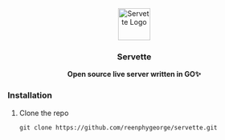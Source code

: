 <div align="center">
  <a href="https://github.com/reenphygeorge/servette">
    <img
      src="https://logos-world.net/wp-content/uploads/2021/03/Corvette-Logo-1982-1996.png"
      alt="Servette Logo"
      height="64"
    />
  </a>
  <br />
  <p>
    <h3>
      <b>
        Servette
      </b>
    </h3>
  </p>
  <p>
    <b>
      Open source live server written in GO✨
    </b>
  </p>
  <p>
</div>

### Installation

1. Clone the repo

   ```
   git clone https://github.com/reenphygeorge/servette.git
   ```


